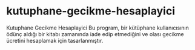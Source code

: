 # kutuphane-gecikme-hesaplayici
Kutuphane Gecikme Hesaplayici  Bu program, bir kütüphane kullanıcısının ödünç aldığı bir kitabı zamanında iade edip etmediğini ve olası gecikme ücretini hesaplamak için tasarlanmıştır.
